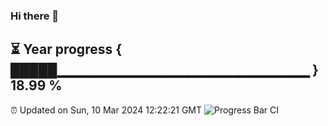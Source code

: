 ### Hi there 👋
⏳ Year progress { █████▁▁▁▁▁▁▁▁▁▁▁▁▁▁▁▁▁▁▁▁▁▁▁▁▁ } 18.99 %
---
⏰ Updated on Sun, 10 Mar 2024 12:22:21 GMT
![Progress Bar CI](https://github.com/liununu/liununu/workflows/Progress%20Bar%20CI/badge.svg)
